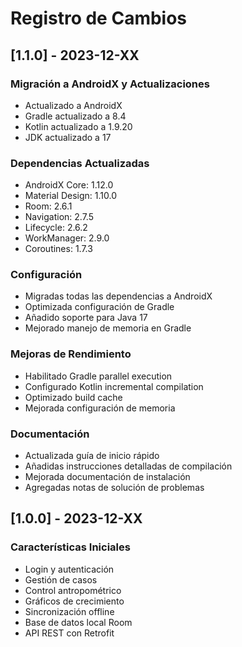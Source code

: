 # Registro de Cambios

## [1.1.0] - 2023-12-XX

### Migración a AndroidX y Actualizaciones
- Actualizado a AndroidX
- Gradle actualizado a 8.4
- Kotlin actualizado a 1.9.20
- JDK actualizado a 17

### Dependencias Actualizadas
- AndroidX Core: 1.12.0
- Material Design: 1.10.0
- Room: 2.6.1
- Navigation: 2.7.5
- Lifecycle: 2.6.2
- WorkManager: 2.9.0
- Coroutines: 1.7.3

### Configuración
- Migradas todas las dependencias a AndroidX
- Optimizada configuración de Gradle
- Añadido soporte para Java 17
- Mejorado manejo de memoria en Gradle

### Mejoras de Rendimiento
- Habilitado Gradle parallel execution
- Configurado Kotlin incremental compilation
- Optimizado build cache
- Mejorada configuración de memoria

### Documentación
- Actualizada guía de inicio rápido
- Añadidas instrucciones detalladas de compilación
- Mejorada documentación de instalación
- Agregadas notas de solución de problemas

## [1.0.0] - 2023-12-XX

### Características Iniciales
- Login y autenticación
- Gestión de casos
- Control antropométrico
- Gráficos de crecimiento
- Sincronización offline
- Base de datos local Room
- API REST con Retrofit